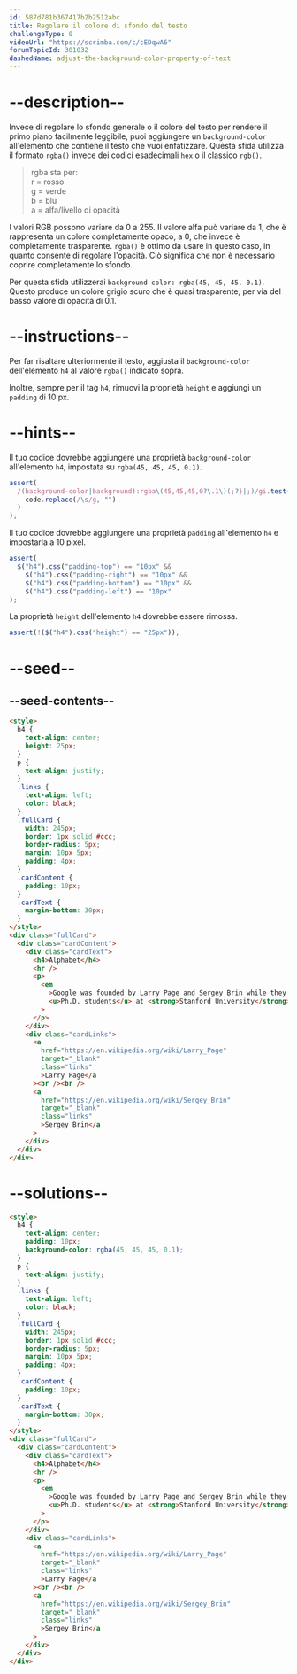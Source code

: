 ```yaml
---
id: 587d781b367417b2b2512abc
title: Regolare il colore di sfondo del testo
challengeType: 0
videoUrl: "https://scrimba.com/c/cEDqwA6"
forumTopicId: 301032
dashedName: adjust-the-background-color-property-of-text
---
```


# --description--

Invece di regolare lo sfondo generale o il colore del testo per rendere il primo piano facilmente leggibile, puoi aggiungere un `background-color` all'elemento che contiene il testo che vuoi enfatizzare. Questa sfida utilizza il formato `rgba()` invece dei codici esadecimali `hex` o il classico `rgb()`.

<blockquote>rgba sta per:<br> r = rosso<br> g = verde <br>b = blu <br>a = alfa/livello di opacità</blockquote>

I valori RGB possono variare da 0 a 255. Il valore alfa può variare da 1, che è rappresenta un colore completamente opaco, a 0, che invece è completamente trasparente. `rgba()` è ottimo da usare in questo caso, in quanto consente di regolare l'opacità. Ciò significa che non è necessario coprire completamente lo sfondo.

Per questa sfida utilizzerai `background-color: rgba(45, 45, 45, 0.1)`. Questo produce un colore grigio scuro che è quasi trasparente, per via del basso valore di opacità di 0.1.

# --instructions--

Per far risaltare ulteriormente il testo, aggiusta il `background-color` dell'elemento `h4` al valore `rgba()` indicato sopra.

Inoltre, sempre per il tag `h4`, rimuovi la proprietà `height` e aggiungi un `padding` di 10 px.

# --hints--

Il tuo codice dovrebbe aggiungere una proprietà `background-color` all'elemento `h4`, impostata su `rgba(45, 45, 45, 0.1)`.

```js
assert(
  /(background-color|background):rgba\(45,45,45,0?\.1\)(;?}|;)/gi.test(
    code.replace(/\s/g, "")
  )
);
```

Il tuo codice dovrebbe aggiungere una proprietà `padding` all'elemento `h4` e impostarla a 10 pixel.

```js
assert(
  $("h4").css("padding-top") == "10px" &&
    $("h4").css("padding-right") == "10px" &&
    $("h4").css("padding-bottom") == "10px" &&
    $("h4").css("padding-left") == "10px"
);
```

La proprietà `height` dell'elemento `h4` dovrebbe essere rimossa.

```js
assert(!($("h4").css("height") == "25px"));
```

# --seed--

## --seed-contents--

```html
<style>
  h4 {
    text-align: center;
    height: 25px;
  }
  p {
    text-align: justify;
  }
  .links {
    text-align: left;
    color: black;
  }
  .fullCard {
    width: 245px;
    border: 1px solid #ccc;
    border-radius: 5px;
    margin: 10px 5px;
    padding: 4px;
  }
  .cardContent {
    padding: 10px;
  }
  .cardText {
    margin-bottom: 30px;
  }
</style>
<div class="fullCard">
  <div class="cardContent">
    <div class="cardText">
      <h4>Alphabet</h4>
      <hr />
      <p>
        <em
          >Google was founded by Larry Page and Sergey Brin while they were
          <u>Ph.D. students</u> at <strong>Stanford University</strong>.</em
        >
      </p>
    </div>
    <div class="cardLinks">
      <a
        href="https://en.wikipedia.org/wiki/Larry_Page"
        target="_blank"
        class="links"
        >Larry Page</a
      ><br /><br />
      <a
        href="https://en.wikipedia.org/wiki/Sergey_Brin"
        target="_blank"
        class="links"
        >Sergey Brin</a
      >
    </div>
  </div>
</div>
```

# --solutions--

```html
<style>
  h4 {
    text-align: center;
    padding: 10px;
    background-color: rgba(45, 45, 45, 0.1);
  }
  p {
    text-align: justify;
  }
  .links {
    text-align: left;
    color: black;
  }
  .fullCard {
    width: 245px;
    border: 1px solid #ccc;
    border-radius: 5px;
    margin: 10px 5px;
    padding: 4px;
  }
  .cardContent {
    padding: 10px;
  }
  .cardText {
    margin-bottom: 30px;
  }
</style>
<div class="fullCard">
  <div class="cardContent">
    <div class="cardText">
      <h4>Alphabet</h4>
      <hr />
      <p>
        <em
          >Google was founded by Larry Page and Sergey Brin while they were
          <u>Ph.D. students</u> at <strong>Stanford University</strong>.</em
        >
      </p>
    </div>
    <div class="cardLinks">
      <a
        href="https://en.wikipedia.org/wiki/Larry_Page"
        target="_blank"
        class="links"
        >Larry Page</a
      ><br /><br />
      <a
        href="https://en.wikipedia.org/wiki/Sergey_Brin"
        target="_blank"
        class="links"
        >Sergey Brin</a
      >
    </div>
  </div>
</div>
```
